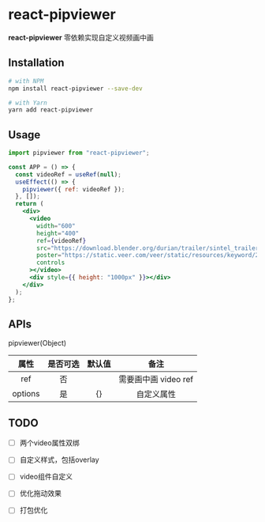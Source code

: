 # react-pipviewer

**react-pipviewer** 零依赖实现自定义视频画中画

## Installation

```bash
# with NPM
npm install react-pipviewer --save-dev

# with Yarn
yarn add react-pipviewer
```

## Usage

```jsx
import pipviewer from "react-pipviewer";

const APP = () => {
  const videoRef = useRef(null);
  useEffect(() => {
    pipviewer({ ref: videoRef });
  }, []);
  return (
    <div>
      <video
        width="600"
        height="400"
        ref={videoRef}
        src="https://download.blender.org/durian/trailer/sintel_trailer-720p.mp4"
        poster="https://static.veer.com/veer/static/resources/keyword/2020-02-19/533ed30de651499da1c463bca44b6d60.jpg"
        controls
      ></video>
      <div style={{ height: "1000px" }}></div>
    </div>
  );
};
```

## APIs

pipviewer(Object)

|  属性   | 是否可选 | 默认值 |         备注         |
| :-----: | :------: | :----: | :------------------: |
|   ref   |    否    |        | 需要画中画 video ref |
| options |    是    |   {}   |      自定义属性      |

## TODO

- [ ] 两个video属性双绑
- [ ] 自定义样式，包括overlay
- [ ] video组件自定义
- [ ] 优化拖动效果
- [ ] 打包优化


